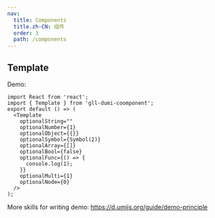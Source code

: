 ```yaml
---
nav:
  title: Components
  title.zh-CN: 组件
  order: 3
  path: /components
---
```


## Template

Demo:

```tsx
import React from 'react';
import { Template } from 'gll-dumi-coomponent';
export default () => (
  <Template
    optionalString=""
    optionalNumber={1}
    optionalObject={{}}
    optionalSymbol={Symbol(2)}
    optionalArray={[]}
    optionalBool={false}
    optionalFunc={() => {
      console.log(1);
    }}
    optionalMulti={1}
    optionalNode={0}
  />
);
```

More skills for writing demo: https://d.umijs.org/guide/demo-principle
